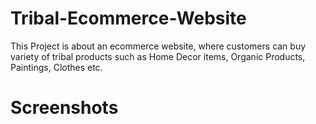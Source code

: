 # Tribal-Ecommerce-Website
This Project is about an ecommerce website, where customers can buy variety of tribal products such as Home Decor items, Organic Products, Paintings, Clothes etc. 

# Screenshots

